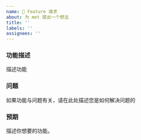 ```yaml
---
name: 🚀 Feature 请求
about: 为 met 提出一个想法
title: ''
labels: ''
assignees: ''
---
```


<!--
感谢您提出使 met 更好的想法！
请尽可能填写以下模板。
-->

### 功能描述

描述功能

### 问题

如果功能与问题有关，请在此处描述您是如何解决问题的

### 预期

描述你想要的功能。
